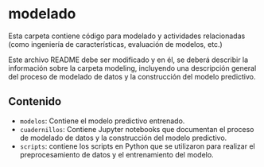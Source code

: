# modelado

Esta carpeta contiene código para modelado y actividades relacionadas (como ingeniería de características, evaluación de modelos, etc.)

Este archivo README debe ser modificado y en él, se deberá describir la  información sobre la carpeta modeling, incluyendo una descripción general del proceso de modelado de datos y la construcción del modelo predictivo.

## Contenido

- `modelos`: Contiene el modelo predictivo entrenado.
- `cuadernillos`: Contiene Jupyter notebooks que documentan el proceso de modelado de datos y la construcción del modelo predictivo. 
- `scripts`: contiene los scripts en Python que se utilizaron para realizar el preprocesamiento de datos y el entrenamiento del modelo.
